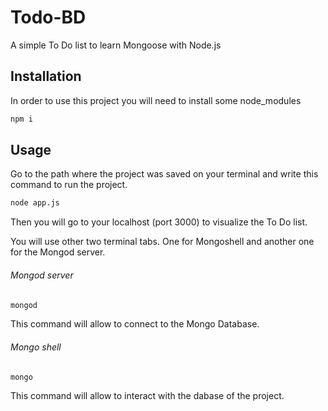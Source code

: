 # Todo-BD

A simple To Do list to learn Mongoose with Node.js

## Installation

In order to use this project you will need to install some node_modules

```bash
npm i
```

## Usage

Go to the path where the project was saved on your terminal and write this command to run the project. 

```bash
node app.js
```
 Then you will go to your localhost (port 3000) to visualize the To Do list. 


You will use other two terminal tabs. One for Mongoshell and another one for the Mongod server.

###### Mongod server 
```bash
mongod
```
This command will allow to connect to the Mongo Database.

###### Mongo shell
```bash
mongo
```
This command will allow to interact with the dabase of the project.


